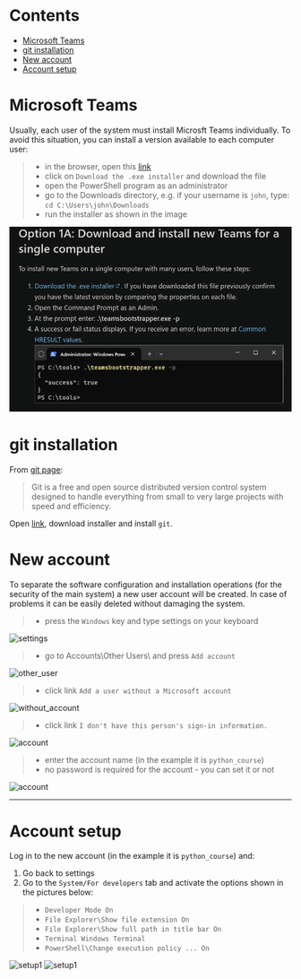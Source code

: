 # Contents

 - [Microsoft Teams](#microsoft-teams)
 - [git installation](#git-installation)
 - [New account](#new-account)
 - [Account setup](#account-setup)


# Microsoft Teams

Usually, each user of the system must install Microsft Teams individually. To avoid this situation, you can install a
version available to each computer user:
 >- in the browser, open this [link](https://learn.microsoft.com/en-us/microsoftteams/new-teams-bulk-install-client)
 >- click on `Download the .exe installer` and download the file
 >- open the PowerShell program as an administrator
 >- go to the Downloads directory, e.g. if your username is `john`, type: `cd C:\Users\john\Downloads`
 >- run the installer as shown in the image

![teams](./imgs/wide_teams.png)



# git installation

From [git page](https://git-scm.com/):
>Git is a free and open source distributed version control system designed to handle everything from small to very large projects with speed and efficiency.

Open [link](https://git-scm.com/downloads), download installer and install `git`.



# New account

To separate the software configuration and installation operations (for the security of the main system) a new user account will be created. In case of problems it can be easily deleted without damaging the system.

>- press the `Windows` key and type settings on your keyboard

![settings](./imgs/settings.jpg)

>- go to Accounts\Other Users\ and press `Add account`

![other_user](./imgs/other_user.jpg)

>- click link `Add a user without a Microsoft account`

![without_account](./imgs/without.jpg)

>- click link `I don't have this person's sign-in information.`

![account](./imgs/person_sign.jpg)

>- enter the account name (in the example it is `python_course`)
>- no password is required for the account - you can set it or not

![account](./imgs/user_name.jpg)

---


# Account setup
Log in to the new account (in the example it is `python_course`) and:
 1. Go back to settings
 2. Go to the `System/For developers` tab and activate the options shown in the pictures below:
 >- `Developer Mode On`
 >- `File Explorer\Show file extension On`
 >- `File Explorer\Show full path in title bar On`
 >- `Terminal Windows Terminal`
 >- `PowerShell\Change execution policy ... On`

![setup1](./imgs/developer1.jpg)
![setup1](./imgs/developer2.jpg)
